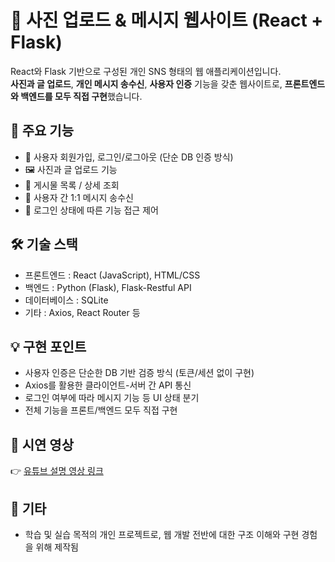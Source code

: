 # 📸 사진 업로드 & 메시지 웹사이트 (React + Flask)

React와 Flask 기반으로 구성된 개인 SNS 형태의 웹 애플리케이션입니다.  
**사진과 글 업로드**, **개인 메시지 송수신**, **사용자 인증** 기능을 갖춘 웹사이트로, **프론트엔드와 백엔드를 모두 직접 구현**했습니다.

## 🎯 주요 기능

- 🔐 사용자 회원가입, 로그인/로그아웃 (단순 DB 인증 방식)
- 🖼 사진과 글 업로드 기능
- 📑 게시물 목록 / 상세 조회
- 💬 사용자 간 1:1 메시지 송수신
- 🧭 로그인 상태에 따른 기능 접근 제어

## 🛠 기술 스택


- 프론트엔드 : React (JavaScript), HTML/CSS
- 백엔드 : Python (Flask), Flask-Restful API
- 데이터베이스 : SQLite
- 기타 : Axios, React Router 등

## 💡 구현 포인트

- 사용자 인증은 단순한 DB 기반 검증 방식 (토큰/세션 없이 구현)
- Axios를 활용한 클라이언트-서버 간 API 통신
- 로그인 여부에 따라 메시지 기능 등 UI 상태 분기
- 전체 기능을 프론트/백엔드 모두 직접 구현

## 🎥 시연 영상

👉 [유튜브 설명 영상 링크](https://www.youtube.com/watch?v=2kToGs6fO2c)

## 📌 기타

- 학습 및 실습 목적의 개인 프로젝트로, 웹 개발 전반에 대한 구조 이해와 구현 경험을 위해 제작됨
